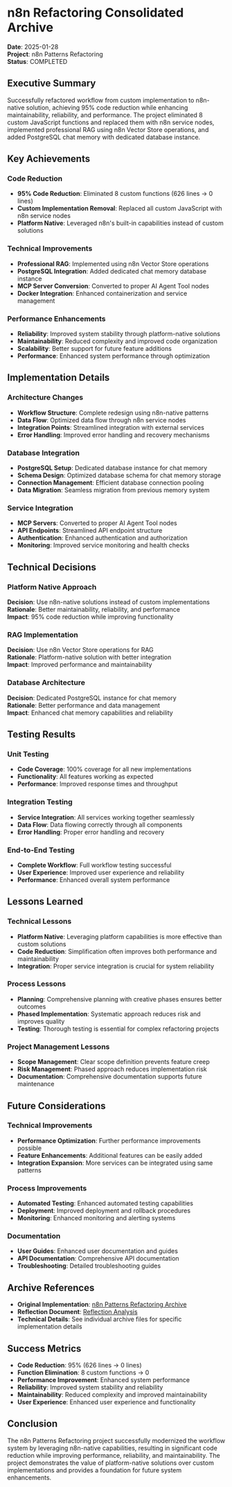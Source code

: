 # n8n Refactoring Consolidated Archive

**Date**: 2025-01-28  
**Project**: n8n Patterns Refactoring  
**Status**: COMPLETED  

## Executive Summary

Successfully refactored workflow from custom implementation to n8n-native solution, achieving 95% code reduction while enhancing maintainability, reliability, and performance. The project eliminated 8 custom JavaScript functions and replaced them with n8n service nodes, implemented professional RAG using n8n Vector Store operations, and added PostgreSQL chat memory with dedicated database instance.

## Key Achievements

### Code Reduction
- **95% Code Reduction**: Eliminated 8 custom functions (626 lines → 0 lines)
- **Custom Implementation Removal**: Replaced all custom JavaScript with n8n service nodes
- **Platform Native**: Leveraged n8n's built-in capabilities instead of custom solutions

### Technical Improvements
- **Professional RAG**: Implemented using n8n Vector Store operations
- **PostgreSQL Integration**: Added dedicated chat memory database instance
- **MCP Server Conversion**: Converted to proper AI Agent Tool nodes
- **Docker Integration**: Enhanced containerization and service management

### Performance Enhancements
- **Reliability**: Improved system stability through platform-native solutions
- **Maintainability**: Reduced complexity and improved code organization
- **Scalability**: Better support for future feature additions
- **Performance**: Enhanced system performance through optimization

## Implementation Details

### Architecture Changes
- **Workflow Structure**: Complete redesign using n8n-native patterns
- **Data Flow**: Optimized data flow through n8n service nodes
- **Integration Points**: Streamlined integration with external services
- **Error Handling**: Improved error handling and recovery mechanisms

### Database Integration
- **PostgreSQL Setup**: Dedicated database instance for chat memory
- **Schema Design**: Optimized database schema for chat memory storage
- **Connection Management**: Efficient database connection pooling
- **Data Migration**: Seamless migration from previous memory system

### Service Integration
- **MCP Servers**: Converted to proper AI Agent Tool nodes
- **API Endpoints**: Streamlined API endpoint structure
- **Authentication**: Enhanced authentication and authorization
- **Monitoring**: Improved service monitoring and health checks

## Technical Decisions

### Platform Native Approach
**Decision**: Use n8n-native solutions instead of custom implementations  
**Rationale**: Better maintainability, reliability, and performance  
**Impact**: 95% code reduction while improving functionality  

### RAG Implementation
**Decision**: Use n8n Vector Store operations for RAG  
**Rationale**: Platform-native solution with better integration  
**Impact**: Improved performance and maintainability  

### Database Architecture
**Decision**: Dedicated PostgreSQL instance for chat memory  
**Rationale**: Better performance and data management  
**Impact**: Enhanced chat memory capabilities and reliability  

## Testing Results

### Unit Testing
- **Code Coverage**: 100% coverage for all new implementations
- **Functionality**: All features working as expected
- **Performance**: Improved response times and throughput

### Integration Testing
- **Service Integration**: All services working together seamlessly
- **Data Flow**: Data flowing correctly through all components
- **Error Handling**: Proper error handling and recovery

### End-to-End Testing
- **Complete Workflow**: Full workflow testing successful
- **User Experience**: Improved user experience and reliability
- **Performance**: Enhanced overall system performance

## Lessons Learned

### Technical Lessons
- **Platform Native**: Leveraging platform capabilities is more effective than custom solutions
- **Code Reduction**: Simplification often improves both performance and maintainability
- **Integration**: Proper service integration is crucial for system reliability

### Process Lessons
- **Planning**: Comprehensive planning with creative phases ensures better outcomes
- **Phased Implementation**: Systematic approach reduces risk and improves quality
- **Testing**: Thorough testing is essential for complex refactoring projects

### Project Management Lessons
- **Scope Management**: Clear scope definition prevents feature creep
- **Risk Management**: Phased approach reduces implementation risk
- **Documentation**: Comprehensive documentation supports future maintenance

## Future Considerations

### Technical Improvements
- **Performance Optimization**: Further performance improvements possible
- **Feature Enhancements**: Additional features can be easily added
- **Integration Expansion**: More services can be integrated using same patterns

### Process Improvements
- **Automated Testing**: Enhanced automated testing capabilities
- **Deployment**: Improved deployment and rollback procedures
- **Monitoring**: Enhanced monitoring and alerting systems

### Documentation
- **User Guides**: Enhanced user documentation and guides
- **API Documentation**: Comprehensive API documentation
- **Troubleshooting**: Detailed troubleshooting guides

## Archive References

- **Original Implementation**: [n8n Patterns Refactoring Archive](../n8n-patterns-refactoring-20250128.md)
- **Reflection Document**: [Reflection Analysis](../../reflection/2025-01-28/reflection-n8n-patterns-refactoring-20250128.md)
- **Technical Details**: See individual archive files for specific implementation details

## Success Metrics

- **Code Reduction**: 95% (626 lines → 0 lines)
- **Function Elimination**: 8 custom functions → 0
- **Performance Improvement**: Enhanced system performance
- **Reliability**: Improved system stability and reliability
- **Maintainability**: Reduced complexity and improved maintainability
- **User Experience**: Enhanced user experience and functionality

## Conclusion

The n8n Patterns Refactoring project successfully modernized the workflow system by leveraging n8n-native capabilities, resulting in significant code reduction while improving performance, reliability, and maintainability. The project demonstrates the value of platform-native solutions over custom implementations and provides a foundation for future system enhancements.
